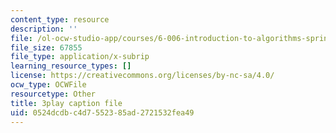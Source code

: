 ```yaml
---
content_type: resource
description: ''
file: /ol-ocw-studio-app/courses/6-006-introduction-to-algorithms-spring-2020/0524dcdbc4d7552385ad2721532fea49_Nu8YGneFCWE.vtt
file_size: 67855
file_type: application/x-subrip
learning_resource_types: []
license: https://creativecommons.org/licenses/by-nc-sa/4.0/
ocw_type: OCWFile
resourcetype: Other
title: 3play caption file
uid: 0524dcdb-c4d7-5523-85ad-2721532fea49
---
```

